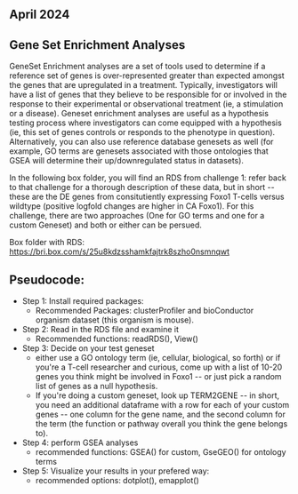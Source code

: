 ## April 2024
## Gene Set Enrichment Analyses

GeneSet Enrichment analyses are a set of tools used to determine if a reference set of genes is over-represented greater than expected amongst the genes that are upregulated in a treatment. Typically, investigators will have a list of genes that they believe to be responsible for or involved in the response to their experimental or observational treatment (ie, a stimulation or a disease). Geneset enrichment analyses are useful as a hypothesis testing process where investigators can come equipped with a hypothesis (ie, this set of genes controls or responds to the phenotype in question). Alternatively, you can also use reference database genesets as well (for example, GO terms are genesets associated with those ontologies that GSEA will determine their up/downregulated status in datasets).

In the following box folder, you will find an RDS from challenge 1: refer back to that challenge for a thorough description of these data, but in short -- these are the DE genes from consitutiently expressing Foxo1 T-cells versus wildtype (positive logfold changes are higher in CA Foxo1). For this challenge, there are two approaches (One for GO terms and one for a custom Geneset) and both or either can be persued.

Box folder with RDS: https://bri.box.com/s/25u8kdzsshamkfajtrk8szho0nsmnqwt

## Pseudocode:

- Step 1: Install required packages:
    - Recommended Packages: clusterProfiler and bioConductor organism dataset (this organism is mouse).
- Step 2: Read in the RDS file and examine it
    - Recommended functions: readRDS(), View()
- Step 3: Decide on your test geneset
    - either use a GO ontology term (ie, cellular, biological, so forth) or if you're a T-cell researcher and curious, come up with a list of 10-20 genes you think might be involved in Foxo1 -- or just pick a random list of genes as a null hypothesis.
    - If you're doing a custom geneset, look up TERM2GENE -- in short, you need an additional dataframe with a row for each of your custom genes -- one column for the gene name, and the second column for the term (the function or pathway overall you think the gene belongs to).
- Step 4: perform GSEA analyses
    - recommended functions: GSEA() for custom, GseGEO() for ontology terms
- Step 5: Visualize your results in your prefered way:
    - recommended options: dotplot(), emapplot()

